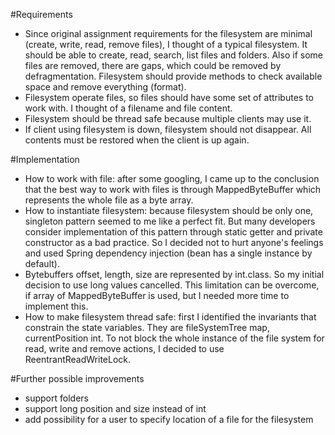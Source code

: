 #Requirements
- Since original assignment requirements for the filesystem are minimal (create, write, read, remove files),
I thought of a typical filesystem. It should be able to create, read, search, list files and folders. Also
if some files are removed, there are gaps, which could be removed by defragmentation. Filesystem should provide
methods to check available space and remove everything (format).
- Filesystem operate files, so files should have some set of attributes to work with. I thought of a filename and
file content.
- Filesystem should be thread safe because multiple clients may use it.
- If client using filesystem is down, filesystem should not disappear. All contents must be restored when the client is
up again.

#Implementation
- How to work with file: after some googling, I came up to the conclusion that the best way to work with files is 
through MappedByteBuffer
which represents the whole file as a byte array.
- How to instantiate filesystem: because filesystem should be only one, singleton pattern seemed to me like a 
perfect fit. But many developers consider implementation of this pattern through static getter and private constructor
as a bad practice. So I decided not to hurt anyone's feelings and used Spring dependency injection (bean has a 
single instance by default).
- Bytebuffers offset, length, size are represented by int.class. So my initial decision to use long values cancelled.
This limitation can be overcome, if array of MappedByteBuffer is used, but I needed more time to implement this.
- How to make filesystem thread safe: first I identified the invariants that constrain the state variables. They are 
fileSystemTree map, currentPosition int. To not block the whole instance of the file system for read, write and remove 
actions, I decided to use ReentrantReadWriteLock.

#Further possible improvements
- support folders
- support long position and size instead of int
- add possibility for a user to specify location of a file for the filesystem
